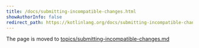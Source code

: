 ```yaml
---
title: /docs/submitting-incompatible-changes.html
showAuthorInfo: false
redirect_path: https://kotlinlang.org/docs/submitting-incompatible-changes.html
---
```


The page is moved to [topics/submitting-incompatible-changes.md](../../docs/topics/submitting-incompatible-changes.md)
